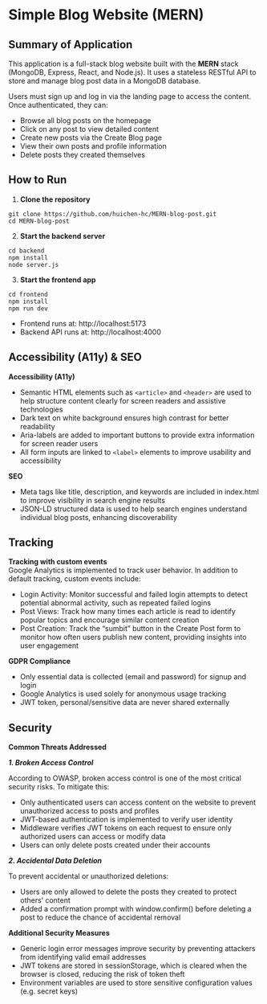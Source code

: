 # Simple Blog Website (MERN)

## Summary of Application

This application is a full-stack blog website built with the **MERN** stack (MongoDB, Express, React, and Node.js). It uses a stateless RESTful API to store and manage blog post data in a MongoDB database.

Users must sign up and log in via the landing page to access the content. Once authenticated, they can:

- Browse all blog posts on the homepage  
- Click on any post to view detailed content  
- Create new posts via the Create Blog page  
- View their own posts and profile information  
- Delete posts they created themselves


## How to Run

1. **Clone the repository**

```
git clone https://github.com/huichen-hc/MERN-blog-post.git
cd MERN-blog-post
```

2. **Start the backend server**
```
cd backend
npm install
node server.js
```

3. **Start the frontend app**
```
cd frontend
npm install
npm run dev
```
- Frontend runs at: http://localhost:5173
- Backend API runs at: http://localhost:4000

## Accessibility (A11y) & SEO

**Accessibility (A11y)**
- Semantic HTML elements such as `<article>` and `<header>` are used to help structure content clearly for screen readers and assistive technologies
- Dark text on white background ensures high contrast for better readability
- Aria-labels are added to important buttons to provide extra information for screen reader users
- All form inputs are linked to `<label>` elements to improve usability and accessibility

**SEO**
- Meta tags like title, description, and keywords are included in index.html to improve visibility in search engine results
- JSON-LD structured data is used to help search engines understand individual blog posts, enhancing discoverability

## Tracking
**Tracking with custom events**  
Google Analytics is implemented to track user behavior. In addition to default tracking, custom events include: 
- Login Activity: Monitor successful and failed login attempts to detect potential abnormal activity, such as repeated failed logins
- Post Views: Track how many times each article is read to identify popular topics and encourage similar content creation 
- Post Creation: Track the “sumbit” button in the Create Post form to monitor how often users publish new content, providing insights into user engagement

  
**GDPR Compliance**
- Only essential data is collected (email and password) for signup and login
- Google Analytics is used solely for anonymous usage tracking
- JWT token, personal/sensitive data are never shared externally

## Security
**Common Threats Addressed**

***1. Broken Access Control***

According to OWASP, broken access control is one of the most critical security risks. To mitigate this:
- Only authenticated users can access content on the website to prevent unauthorized access to posts and profiles
- JWT-based authentication is implemented to verify user identity 
- Middleware verifies JWT tokens on each request to ensure only authorized users can access or modify data
- Users can only delete posts created under their accounts

***2. Accidental Data Deletion***

To prevent accidental or unauthorized deletions:
- Users are only allowed to delete the posts they created to protect others’ content
- Added a confirmation prompt with window.confirm() before deleting a post to reduce the chance of accidental removal

**Additional Security Measures**
- Generic login error messages improve security by preventing attackers from identifying valid email addresses
- JWT tokens are stored in sessionStorage, which is cleared when the browser is closed, reducing the risk of token theft
- Environment variables are used to store sensitive configuration values (e.g. secret keys)
